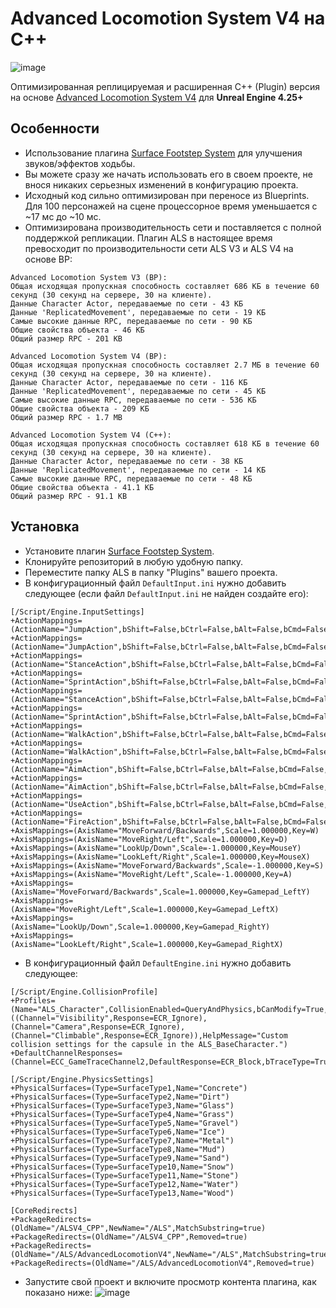 # Advanced Locomotion System V4 на C++
![image](https://github.com/dyanikoglu/ALSV4_CPP/raw/master/Resources/Readme_Content_2.gif)

Оптимизированная реплицируемая и расширенная C++ (Plugin) версия на основе [Advanced Locomotion System V4](https://www.unrealengine.com/marketplace/en-US/product/advanced-locomotion-system-v1) для **Unreal Engine 4.25+**

## Особенности
- Использование плагина [Surface Footstep System](https://www.unrealengine.com/marketplace/en-US/product/surface-footstep-system) для улучшения звуков/эффектов ходьбы.
- Вы можете сразу же начать использовать его в своем проекте, не внося никаких серьезных изменений в конфигурацию проекта.
- Исходный код сильно оптимизирован при переносе из Blueprints. Для 100 персонажей на сцене процессорное время уменьшается с ~17 мс до ~10 мс.
- Оптимизирована производительность сети и поставляется с полной поддержкой репликации. Плагин ALS в настоящее время превосходит по производительности сети ALS V3 и ALS V4 на основе BP:
```
Advanced Locomotion System V3 (BP):
Общая исходящая пропускная способность составляет 686 КБ в течение 60 секунд (30 секунд на сервере, 30 на клиенте).
Данные Character Actor, передаваемые по сети - 43 КБ
Данные 'ReplicatedMovement', передаваемые по сети - 19 КБ
Самые высокие данные RPC, передаваемые по сети - 90 КБ
Общие свойства объекта - 46 КБ
Общий размер RPC - 201 KB

Advanced Locomotion System V4 (BP):
Общая исходящая пропускная способность составляет 2.7 МБ в течение 60 секунд (30 секунд на сервере, 30 на клиенте).
Данные Character Actor, передаваемые по сети - 116 КБ
Данные 'ReplicatedMovement', передаваемые по сети - 45 КБ
Самые высокие данные RPC, передаваемые по сети - 536 КБ
Общие свойства объекта - 209 КБ
Общий размер RPC - 1.7 МB

Advanced Locomotion System V4 (C++):
Общая исходящая пропускная способность составляет 618 КБ в течение 60 секунд (30 секунд на сервере, 30 на клиенте).
Данные Character Actor, передаваемые по сети - 38 КБ
Данные 'ReplicatedMovement', передаваемые по сети - 14 КБ
Самые высокие данные RPC, передаваемые по сети - 48 КБ
Общие свойства объекта - 41.1 КБ
Общий размер RPC - 91.1 KB
```

## Установка
- Установите плагин [Surface Footstep System](https://www.unrealengine.com/marketplace/en-US/product/surface-footstep-system).
- Клонируйте репозиторий в любую удобную папку.
- Переместите папку ALS в папку "Plugins" вашего проекта.
- В конфигурационный файл `DefaultInput.ini` нужно добавить следующее (если файл `DefaultInput.ini` не найден создайте его):
```
[/Script/Engine.InputSettings]
+ActionMappings=(ActionName="JumpAction",bShift=False,bCtrl=False,bAlt=False,bCmd=False,Key=SpaceBar)
+ActionMappings=(ActionName="JumpAction",bShift=False,bCtrl=False,bAlt=False,bCmd=False,Key=Gamepad_FaceButton_Bottom)
+ActionMappings=(ActionName="StanceAction",bShift=False,bCtrl=False,bAlt=False,bCmd=False,Key=LeftControl)
+ActionMappings=(ActionName="SprintAction",bShift=False,bCtrl=False,bAlt=False,bCmd=False,Key=LeftShift)
+ActionMappings=(ActionName="StanceAction",bShift=False,bCtrl=False,bAlt=False,bCmd=False,Key=Gamepad_FaceButton_Right)
+ActionMappings=(ActionName="SprintAction",bShift=False,bCtrl=False,bAlt=False,bCmd=False,Key=Gamepad_LeftThumbstick)
+ActionMappings=(ActionName="WalkAction",bShift=False,bCtrl=False,bAlt=False,bCmd=False,Key=LeftAlt)
+ActionMappings=(ActionName="WalkAction",bShift=False,bCtrl=False,bAlt=False,bCmd=False,Key=Gamepad_RightShoulder)
+ActionMappings=(ActionName="AimAction",bShift=False,bCtrl=False,bAlt=False,bCmd=False,Key=RightMouseButton)
+ActionMappings=(ActionName="AimAction",bShift=False,bCtrl=False,bAlt=False,bCmd=False,Key=Gamepad_LeftTrigger)
+ActionMappings=(ActionName="UseAction",bShift=False,bCtrl=False,bAlt=False,bCmd=False,Key=E)
+ActionMappings=(ActionName="FireAction",bShift=False,bCtrl=False,bAlt=False,bCmd=False,Key=LeftMouseButton)
+AxisMappings=(AxisName="MoveForward/Backwards",Scale=1.000000,Key=W)
+AxisMappings=(AxisName="MoveRight/Left",Scale=1.000000,Key=D)
+AxisMappings=(AxisName="LookUp/Down",Scale=-1.000000,Key=MouseY)
+AxisMappings=(AxisName="LookLeft/Right",Scale=1.000000,Key=MouseX)
+AxisMappings=(AxisName="MoveForward/Backwards",Scale=-1.000000,Key=S)
+AxisMappings=(AxisName="MoveRight/Left",Scale=-1.000000,Key=A)
+AxisMappings=(AxisName="MoveForward/Backwards",Scale=1.000000,Key=Gamepad_LeftY)
+AxisMappings=(AxisName="MoveRight/Left",Scale=1.000000,Key=Gamepad_LeftX)
+AxisMappings=(AxisName="LookUp/Down",Scale=1.000000,Key=Gamepad_RightY)
+AxisMappings=(AxisName="LookLeft/Right",Scale=1.000000,Key=Gamepad_RightX)
```
- В конфигурационный файл `DefaultEngine.ini` нужно добавить следующее:
```
[/Script/Engine.CollisionProfile]
+Profiles=(Name="ALS_Character",CollisionEnabled=QueryAndPhysics,bCanModify=True,ObjectTypeName="Pawn",CustomResponses=((Channel="Visibility",Response=ECR_Ignore),(Channel="Camera",Response=ECR_Ignore),(Channel="Climbable",Response=ECR_Ignore)),HelpMessage="Custom collision settings for the capsule in the ALS_BaseCharacter.")
+DefaultChannelResponses=(Channel=ECC_GameTraceChannel2,DefaultResponse=ECR_Block,bTraceType=True,bStaticObject=False,Name="Climbable")

[/Script/Engine.PhysicsSettings]
+PhysicalSurfaces=(Type=SurfaceType1,Name="Concrete")
+PhysicalSurfaces=(Type=SurfaceType2,Name="Dirt")
+PhysicalSurfaces=(Type=SurfaceType3,Name="Glass")
+PhysicalSurfaces=(Type=SurfaceType4,Name="Grass")
+PhysicalSurfaces=(Type=SurfaceType5,Name="Gravel")
+PhysicalSurfaces=(Type=SurfaceType6,Name="Ice")
+PhysicalSurfaces=(Type=SurfaceType7,Name="Metal")
+PhysicalSurfaces=(Type=SurfaceType8,Name="Mud")
+PhysicalSurfaces=(Type=SurfaceType9,Name="Sand")
+PhysicalSurfaces=(Type=SurfaceType10,Name="Snow")
+PhysicalSurfaces=(Type=SurfaceType11,Name="Stone")
+PhysicalSurfaces=(Type=SurfaceType12,Name="Water")
+PhysicalSurfaces=(Type=SurfaceType13,Name="Wood")

[CoreRedirects]
+PackageRedirects=(OldName="/ALSV4_CPP",NewName="/ALS",MatchSubstring=true)
+PackageRedirects=(OldName="/ALSV4_CPP",Removed=true)
+PackageRedirects=(OldName="/ALS/AdvancedLocomotionV4",NewName="/ALS",MatchSubstring=true)
+PackageRedirects=(OldName="/ALS/AdvancedLocomotionV4",Removed=true)
```
- Запустите свой проект и включите просмотр контента плагина, как показано ниже:
![image](https://github.com/dyanikoglu/ALSV4_CPP/raw/master/Resources/Readme_Content_1.png)
